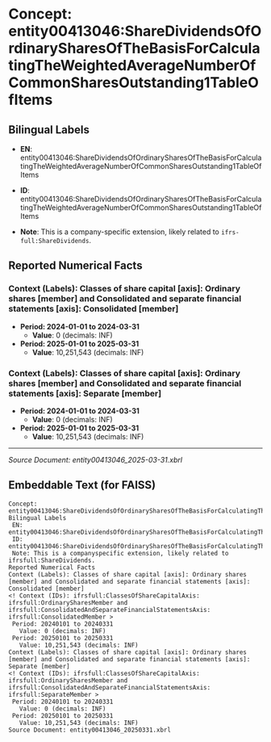 # Concept: entity00413046:ShareDividendsOfOrdinarySharesOfTheBasisForCalculatingTheWeightedAverageNumberOfCommonSharesOutstanding1TableOfItems

## Bilingual Labels
- **EN**: entity00413046:ShareDividendsOfOrdinarySharesOfTheBasisForCalculatingTheWeightedAverageNumberOfCommonSharesOutstanding1TableOfItems

- **ID**: entity00413046:ShareDividendsOfOrdinarySharesOfTheBasisForCalculatingTheWeightedAverageNumberOfCommonSharesOutstanding1TableOfItems
- **Note**: This is a company-specific extension, likely related to `ifrs-full:ShareDividends`.

## Reported Numerical Facts

### **Context (Labels): Classes of share capital [axis]: Ordinary shares [member] and Consolidated and separate financial statements [axis]: Consolidated [member]**
<!-- Context (IDs): ifrs-full:ClassesOfShareCapitalAxis: ifrs-full:OrdinarySharesMember and ifrs-full:ConsolidatedAndSeparateFinancialStatementsAxis: ifrs-full:ConsolidatedMember -->
- **Period: 2024-01-01 to 2024-03-31**
  - **Value**: 0 (decimals: INF)
- **Period: 2025-01-01 to 2025-03-31**
  - **Value**: 10,251,543 (decimals: INF)

### **Context (Labels): Classes of share capital [axis]: Ordinary shares [member] and Consolidated and separate financial statements [axis]: Separate [member]**
<!-- Context (IDs): ifrs-full:ClassesOfShareCapitalAxis: ifrs-full:OrdinarySharesMember and ifrs-full:ConsolidatedAndSeparateFinancialStatementsAxis: ifrs-full:SeparateMember -->
- **Period: 2024-01-01 to 2024-03-31**
  - **Value**: 0 (decimals: INF)
- **Period: 2025-01-01 to 2025-03-31**
  - **Value**: 10,251,543 (decimals: INF)

---
*Source Document: entity00413046_2025-03-31.xbrl*
## Embeddable Text (for FAISS)
```text
Concept: entity00413046:ShareDividendsOfOrdinarySharesOfTheBasisForCalculatingTheWeightedAverageNumberOfCommonSharesOutstanding1TableOfItems
Bilingual Labels
 EN: entity00413046:ShareDividendsOfOrdinarySharesOfTheBasisForCalculatingTheWeightedAverageNumberOfCommonSharesOutstanding1TableOfItems
 ID: entity00413046:ShareDividendsOfOrdinarySharesOfTheBasisForCalculatingTheWeightedAverageNumberOfCommonSharesOutstanding1TableOfItems
 Note: This is a companyspecific extension, likely related to ifrsfull:ShareDividends.
Reported Numerical Facts
Context (Labels): Classes of share capital [axis]: Ordinary shares [member] and Consolidated and separate financial statements [axis]: Consolidated [member]
<! Context (IDs): ifrsfull:ClassesOfShareCapitalAxis: ifrsfull:OrdinarySharesMember and ifrsfull:ConsolidatedAndSeparateFinancialStatementsAxis: ifrsfull:ConsolidatedMember >
 Period: 20240101 to 20240331
   Value: 0 (decimals: INF)
 Period: 20250101 to 20250331
   Value: 10,251,543 (decimals: INF)
Context (Labels): Classes of share capital [axis]: Ordinary shares [member] and Consolidated and separate financial statements [axis]: Separate [member]
<! Context (IDs): ifrsfull:ClassesOfShareCapitalAxis: ifrsfull:OrdinarySharesMember and ifrsfull:ConsolidatedAndSeparateFinancialStatementsAxis: ifrsfull:SeparateMember >
 Period: 20240101 to 20240331
   Value: 0 (decimals: INF)
 Period: 20250101 to 20250331
   Value: 10,251,543 (decimals: INF)
Source Document: entity00413046_20250331.xbrl
```